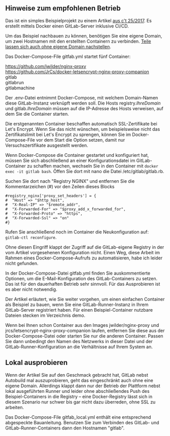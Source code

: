 ## Hinweise zum empfohlenen Betrieb

Das ist ein simples Beispielprojekt zu einem Artikel [aus c't
25/2017](https://www.heise.de/ct/ausgabe/2017-25-GitLab-CI-CD-Mietserver-bauen-Software-3894125.html). Es erstellt mittels Docker einen GitLab-Server inklusive CI/CD. 

Um das Beispiel nachbauen zu können, benötigen Sie eine eigene Domain, um
zwei Hostnamen mit den erstellten Containern zu verbinden. [Teile lassen sich
auch ohne eigene Domain nachstellen](#lokal-ausprobieren).

Das Docker-Compose-File gitfab.yml startet fünf Container:

https://github.com/jwilder/nginx-proxy  
https://github.com/JrCs/docker-letsencrypt-nginx-proxy-companion  
gitlab  
gitlabrun  
gitlabmachine  

Der .env-Datei entnimmt Docker-Compose, mit welchem Domain-Namen diese
GitLab-Instanz verknüpft werden soll. Die Hosts registry.<i>IhreDomain</i>
und gitlab.<i>IhreDomain</i> müssen auf die IP-Adresse des Hosts verweisen,
auf dem Sie die Container starten. 

Die erstgenannten Container beschaffen automatisch SSL-Zertifikate bei Let's 
Encrypt. Wenn Sie das nicht wünschen, um beispielsweise nicht das 
Zertifikatslimit bei Let's Encrypt zu sprengen, können Sie im 
Docker-Compose-File vor dem Start die Option setzen, damit nur 
Versuchszertifikate ausgestellt werden.

Wenn Docker-Compose die Container gestartet und konfiguriert hat,
müssen Sie sich abschließend an einer Konfigurationsdatei im GitLab-Container 
zu schaffen machen, wechseln Sie in den Container mit 
`docker exec -it gitlab bash`. Öffen Sie dort mit nano die Datei /etc/gitlab/gitlab.rb.

Suchen Sie dort nach "Registry NGINX" und entfernen Sie die
Kommentarzeichen (#) vor den Zeilen dieses Blocks

```
#registry_nginx['proxy_set_headers'] = {
#  "Host" => "$http_host",
#  "X-Real-IP" => "$remote_addr",
#  "X-Forwarded-For" => "$proxy_add_x_forwarded_for",
#  "X-Forwarded-Proto" => "https",
#  "X-Forwarded-Ssl" => "on"
#}
```

Rufen Sie anschließend noch im
Container die Neukonfiguration auf: `gitlab-ctl reconfigure`. 

Ohne diesen Eingriff klappt der Zugriff auf die GitLab-eigene Registry
in der vom Artikel vorgesehenen Konfiguration nicht. Einen Weg, diese
Arbeit im Rahmen eines Docker-Compose-Aufrufs zu automatisieren, habe
ich leider nicht gefunden.

In der Docker-Compose-Datei gitfab.yml finden Sie auskommentierte
Optionen, um die E-Mail-Konfiguration des GitLab-Containers zu
setzen. Das ist für den dauerhaften Betrieb sehr sinnvoll. Für das
Ausprobieren ist es aber nicht notwendig.

Der Artikel erläutert, wie Sie weiter vorgehen, um einen einfachen
Container als Beispiel zu bauen, wenn Sie eine GitLab-Runner-Instanz
in Ihrem GitLab-Server registriert haben. Für einen Beispiel-Container
nutzbare Dateien stecken im Verzeichnis demo. 

Wenn bei Ihnen schon Container aus den Images jwilder/nginx-proxy
und jrcs/letsencrypt-nginx-proxy-companion laufen, entfernen Sie diese
aus der Docker-Compose-Datei oder starten Sie nur die anderen Container. 
Passen Sie dann unbedingt den Namen des Netzwerks in dieser Datei und der 
GitLab-Runner-Konfiguration an die Verhältnisse auf Ihrem System an.

## Lokal ausprobieren

Wenn der Artikel Sie auf den Geschmack gebracht hat, GitLab nebst Autobuild mal 
auszuprobieren, geht das eingeschränkt auch ohne eine eigene Domain. Allerdings 
klappt dann nur der Betrieb der Plattform nebst lokal ausgeführten Runner und 
leider ohne abschließendes Push des Beispiel-Containers in die Registry – 
eine Docker-Registry lässt sich in diesem Szenario nur schwer bis gar nicht 
dazu überreden, ohne SSL zu arbeiten. 

Das Docker-Compose-File gitfab_local.yml enthält eine entsprechend abgespeckte 
Bauanleitung. Benutzen Sie zum Verbinden des GitLab- und 
GitLab-Runner-Containers dann den Hostnamen "gitlab".